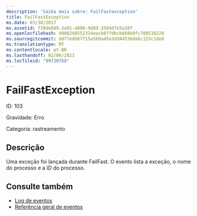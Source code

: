 ```yaml
---
description: 'Saiba mais sobre: FailFastexception'
title: FailFastException
ms.date: 03/30/2017
ms.assetid: f30de0d9-3a91-4800-9d09-3504d7e5a10f
ms.openlocfilehash: 4906248552314eacb6ffdbcb669b9fc708516228
ms.sourcegitcommit: ddf7edb67715a5b9a45e3dd44536dabc153c1de0
ms.translationtype: MT
ms.contentlocale: pt-BR
ms.lasthandoff: 02/06/2021
ms.locfileid: "99720768"
---
```

# <a name="failfastexception"></a>FailFastException

ID: 103  
  
 Gravidade: Erro  
  
 Categoria: rastreamento  
  
## <a name="description"></a>Descrição  

 Uma exceção foi lançada durante FailFast. O evento lista a exceção, o nome do processo e a ID do processo.  
  
## <a name="see-also"></a>Consulte também

- [Log de eventos](index.md)
- [Referência geral de eventos](events-general-reference.md)
